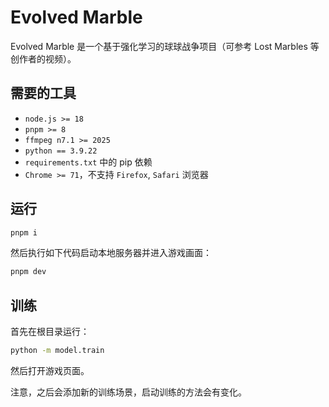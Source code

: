 # Evolved Marble

Evolved Marble 是一个基于强化学习的球球战争项目（可参考 Lost Marbles 等创作者的视频）。

## 需要的工具

-   `node.js >= 18`
-   `pnpm >= 8`
-   `ffmpeg n7.1 >= 2025`
-   `python == 3.9.22`
-   `requirements.txt` 中的 pip 依赖
-   `Chrome >= 71`，不支持 `Firefox`, `Safari` 浏览器

## 运行

```bash
pnpm i
```

然后执行如下代码启动本地服务器并进入游戏画面：

```bash
pnpm dev
```

## 训练

首先在根目录运行：

```bash
python -m model.train
```

然后打开游戏页面。

注意，之后会添加新的训练场景，启动训练的方法会有变化。
